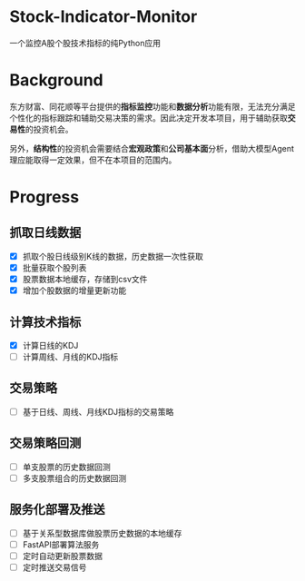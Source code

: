 # Stock-Indicator-Monitor

一个监控A股个股技术指标的纯Python应用

# Background
东方财富、同花顺等平台提供的**指标监控**功能和**数据分析**功能有限，无法充分满足个性化的指标跟踪和辅助交易决策的需求。因此决定开发本项目，用于辅助获取**交易性**的投资机会。

另外，**结构性**的投资机会需要结合**宏观政策**和**公司基本面**分析，借助大模型Agent理应能取得一定效果，但不在本项目的范围内。

# Progress
## 抓取日线数据
- [x] 抓取个股日线级别K线的数据，历史数据一次性获取
- [x] 批量获取个股列表
- [x] 股票数据本地缓存，存储到csv文件
- [x] 增加个股数据的增量更新功能
## 计算技术指标
- [x] 计算日线的KDJ
- [ ] 计算周线、月线的KDJ指标
## 交易策略
- [ ] 基于日线、周线、月线KDJ指标的交易策略
## 交易策略回测
- [ ] 单支股票的历史数据回测
- [ ] 多支股票组合的历史数据回测
## 服务化部署及推送
- [ ] 基于关系型数据库做股票历史数据的本地缓存
- [ ] FastAPI部署算法服务
- [ ] 定时自动更新股票数据
- [ ] 定时推送交易信号
